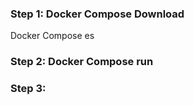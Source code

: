 ### Step 1: Docker Compose Download
Docker Compose es 


### Step 2: Docker Compose run
### Step 3:  
